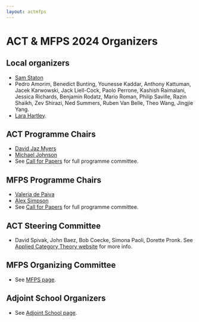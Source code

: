 ```yaml
---
layout: actmfps
---
```


# ACT &amp; MFPS 2024 Organizers 

## Local organizers

* [Sam Staton](https://www.cs.ox.ac.uk/people/samuel.staton/main.html)
* Pedro Amorim, Benedict Bunting, Younesse Kaddar,  Anthony Kattuman, Jacek Karwowski, Jack Liell-Cock, Paolo Perrone, Kashish Raimalani, Jessica Richards, Benjamin Rodatz, Mario Roman, Philip Saville, Razin Shaikh, Zev Shirazi, Ned Summers, Ruben Van Belle, Theo Wang, Jingjie Yang.
* [Lara Hartley](https://www.cs.ox.ac.uk/people/lara.hartley/). 


## ACT Programme Chairs
* [David Jaz Myers](http://davidjaz.com/)
* [Michael Johnson](http://web.science.mq.edu.au/~mike/)
* See [Call for Papers](act_cfp.html) for full programme committee.

## MFPS Programme Chairs
* [Valeria de Paiva](https://vcvpaiva.github.io/)
* [Alex Simpson](https://www.fmf.uni-lj.si/en/directory/212/simpson-alexander-keith/)
* See [Call for Papers](mfps_cfp.html) for full programme committee.

## ACT Steering Committee
* David Spivak, John Baez, Bob Coecke, Simona Paoli, Dorette Pronk. See [Applied Category Theory website](https://www.appliedcategorytheory.org/) for more info.

## MFPS Organizing Committee
* See [MFPS page](https://mfpsconf.org/?page_id=5).

## Adjoint School Organizers
* See [Adjoint School page](http://adjointschool.com/2024.html). 
